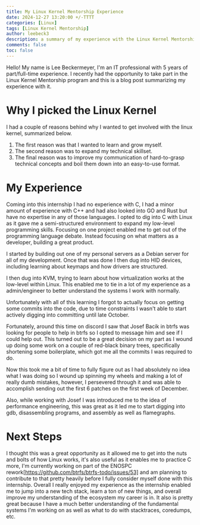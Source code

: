 ```yaml
---
title: My Linux Kernel Mentorship Experience
date: 2024-12-27 13:20:00 +/-TTTT
categories: [Linux]
tags: [Linux Kernel Mentorship]
author: leebeck3
description: a summary of my experience with the Linux Kernel Mentorship.
comments: false
toc: false
---
```


Hello! My name is Lee Beckermeyer, I'm an IT professional with 5 years of part/full-time experience. I recently had the opportunity to take part in the Linux Kernel Mentorship program and this is a blog post summarizing my experience with it.

# Why I picked the Linux Kernel

I had a couple of reasons behind why I wanted to get involved with the linux kernel, summarized below.

1. The first reason was that I wanted to learn and grow myself.
2. The second reason was to expand my technical skillset.
3. The final reason was to improve my communication of hard-to-grasp technical concepts and boil them down into an easy-to-use format.

# My Experience

Coming into this internship I had no experience with C, I had a minor amount of experience with C++ and had also looked into GO and Rust but have no expertise in any of those languages. I opted to dig into C with Linux as it gave me a semi-structured environment to expand my low-level programming skills. Focusing on one project enabled me to get out of the programming language debate. Instead focusing on what matters as a developer, building a great product.

I started by building out one of my personal servers as a Debian server for all of my development. Once that was done I then dug into HID devices, including learning about keymaps and how drivers are structured. 

I then dug into KVM, trying to learn about how virtualization works at the low-level within Linux. This enabled me to tie in a lot of my experience as a admin/engineer to better understand the systems I work with normally.

Unfortunately with all of this learning I forgot to actually focus on getting some commits into the code, due to time constraints I wasn't able to start actively digging into committing until late October. 

Fortunately, around this time on discord I saw that Josef Bacik in btrfs was looking for people to help in btrfs so I opted to message him and see if I could help out. This turned out to be a great decision on my part as I wound up doing some work on a couple of red-black binary trees, specifically shortening some boilerplate, which got me all the commits I was required to do.

Now this took me a bit of time to fully figure out as I had absolutely no idea what I was doing so I wound up spinning my wheels and making a lot of really dumb mistakes, however, I persevered through it and was able to accomplish sending out the first 6 patches on the first week of December.

Also, while working with Josef I was introduced me to the idea of performance engineering, this was great as it led me to start digging into gdb, disassembling programs, and assembly as well as flamegraphs.

# Next Steps
I thought this was a great opportunity as it allowed me to get into the nuts and bolts of how Linux works, it's also useful as it enables me to practice C more, I'm currently working on part of the ENOSPC rework[https://github.com/btrfs/btrfs-todo/issues/53] and am planning to contribute to that pretty heavily before I fully consider myself done with this internship. Overall I really enjoyed my experience as the internship enabled me to jump into a new tech stack, learn a ton of new things, and overall improve my understanding of the ecosystem my career is in. It also is pretty great because I have a much better understanding of the fundamental systems I'm working on as well as what to do with stacktraces, coredumps, etc.
